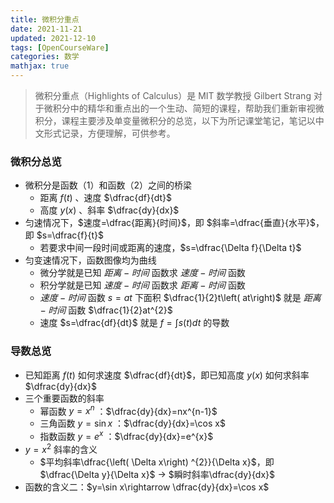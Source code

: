 ```yaml
---
title: 微积分重点
date: 2021-11-21
updated: 2021-12-10
tags: [OpenCourseWare]
categories: 数学
mathjax: true
---
```


> 微积分重点（Highlights of Calculus）是 MIT 数学教授 Gilbert Strang 对于微积分中的精华和重点出的一个生动、简短的课程，帮助我们重新审视微积分，课程主要涉及单变量微积分的总览，以下为所记课堂笔记，笔记以中文形式记录，方便理解，可供参考。

<!--more-->

### 微积分总览

- 微积分是函数（1）和函数（2）之间的桥梁
  - 距离 $f\left( t\right)$ 、速度 $\dfrac{df}{dt}$
  - 高度 $y\left( x\right)$ 、斜率 $\dfrac{dy}{dx}$
- 匀速情况下，$速度=\dfrac{距离}{时间}$，即 $斜率=\dfrac{垂直}{水平}$，即 $s=\dfrac{f}{t}$
  - 若要求中间一段时间或距离的速度，$s=\dfrac{\Delta f}{\Delta t}$
- 匀变速情况下，函数图像均为曲线
  - 微分学就是已知 $距离-时间$ 函数求 $速度-时间$ 函数
  - 积分学就是已知 $速度-时间$ 函数求 $距离-时间$ 函数
  -  $速度-时间$ 函数 $s=at$ 下面积 $\dfrac{1}{2}t\left( at\right)$ 就是 $距离-时间$ 函数 $\dfrac{1}{2}at^{2}$
  - 速度 $s=\dfrac{df}{dt}$ 就是 $f=\int s\left( t\right) dt$ 的导数

### 导数总览

- 已知距离 $f\left( t\right)$  如何求速度 $\dfrac{df}{dt}$，即已知高度 $y\left( x\right)$  如何求斜率 $\dfrac{dy}{dx}$
- 三个重要函数的斜率
  - 幂函数 $y=x^{n}$ ：$\dfrac{dy}{dx}=nx^{n-1}$
  - 三角函数 $y=\sin x$ ：$\dfrac{dy}{dx}=\cos x$
  - 指数函数 $y=e^{x}$ ：$\dfrac{dy}{dx}=e^{x}$
- $y=x^2$ 斜率的含义
  - $平均斜率\dfrac{\left( \Delta x\right) ^{2}}{\Delta x}$，即 $\dfrac{\Delta y}{\Delta x}$ $\rightarrow$ $瞬时斜率\dfrac{dy}{dx}$
- 函数的含义二：$y=\sin x\rightarrow \dfrac{dy}{dx}=\cos x$
